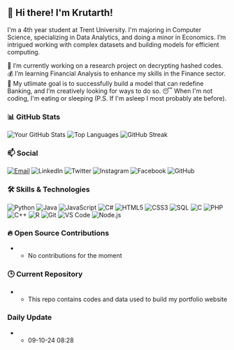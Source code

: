 ## 👋 Hi there! I'm Krutarth!

I'm a 4th year student at Trent University.
I'm majoring in Computer Science, specializing in Data Analytics, and doing a minor in Economics.
I’m intrigued working with complex datasets and building models for efficient computing.

🔭 I’m currently working on a research project on decrypting hashed codes.
💰 I’m learning Financial Analysis to enhance my skills in the Finance sector.
🎯 My utlimate goal is to successfully build a model that can redefine Banking, and I’m creatively looking for ways to do so.
😴 When I'm not coding, I'm eating or sleeping (P.S. If I'm asleep I most probably ate before).

### 📊 GitHub Stats
![Your GitHub Stats](https://github-readme-stats.vercel.app/api?username=kruzee07&show_icons=true&theme=tokyonight)
![Top Languages](https://github-readme-stats.vercel.app/api/top-langs/?username=kruzee07&layout=compact&theme=radical)
![GitHub Streak](https://github-readme-streak-stats.herokuapp.com/?user=kruzee07&theme=gruvbox)

### 📫 Social
[![Email](https://img.shields.io/badge/Email-D14836?style=flat&logo=gmail&logoColor=white)](mailto:krutarthghuge@gmail.com)
![LinkedIn](https://img.shields.io/badge/LinkedIn-blue?style=flat-square&logo=linkedin&labelColor=blue&link=https://www.linkedin.com/in/krutarth-ghuge-67b611184/)
![Twitter](https://img.shields.io/badge/Twitter-blue?style=flat-square&logo=twitter&labelColor=blue&link=https://x.com/krutarth_ghuge)
![Instagram](https://img.shields.io/badge/Instagram-E4405F?style=flat-square&logo=instagram&logoColor=white&link=https://www.instagram.com/kruzxee/)
![Facebook](https://img.shields.io/badge/Facebook-1877F2?style=flat-square&logo=facebook&logoColor=white&link=https://www.facebook.com/kruzee07)
![GitHub](https://img.shields.io/badge/GitHub-181717?style=flat-square&logo=github&logoColor=white&link=https://github.com/kruzee07)

### 🛠️ Skills & Technologies
![Python](https://img.shields.io/badge/Python-3776AB?style=flat-square&logo=python&logoColor=white)
![Java](https://img.shields.io/badge/Java-007396?style=flat-square&logo=java&logoColor=white)
![JavaScript](https://img.shields.io/badge/JavaScript-F7DF1E?style=flat-square&logo=javascript&logoColor=black)
![C#](https://img.shields.io/badge/C%23-239120?style=flat-square&logo=c-sharp&logoColor=white)
![HTML5](https://img.shields.io/badge/HTML5-E34F26?style=flat-square&logo=html5&logoColor=white)
![CSS3](https://img.shields.io/badge/CSS3-1572B6?style=flat-square&logo=css3&logoColor=white)
![SQL](https://img.shields.io/badge/SQL-003B57?style=flat-square&logo=databricks&logoColor=white)
![C](https://img.shields.io/badge/C-00599C?style=flat&logo=c&logoColor=white)
![PHP](https://img.shields.io/badge/PHP-777BB4?style=flat&logo=php&logoColor=white)
![C++](https://img.shields.io/badge/C++-00599C?style=flat&logo=cplusplus&logoColor=white)
![R](https://img.shields.io/badge/R-276DC3?style=flat&logo=r&logoColor=white)
![Git](https://img.shields.io/badge/Git-F05032?style=flat-square&logo=git&logoColor=white)
![VS Code](https://img.shields.io/badge/VS%20Code-007ACC?style=flat-square&logo=visual-studio-code&logoColor=white)
![Node.js](https://img.shields.io/badge/Node.js-339933?style=flat-square&logo=node-dot-js&logoColor=white)


### 🔥 Open Source Contributions
- - No contributions for the moment

### 🕒 Current Repository
- - This repo contains codes and data used to build my portfolio website

### Daily Update
- - 09-10-24 08:28







